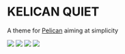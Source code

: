 KELICAN QUIET
================

A theme for [Pelican](https://blog.getpelican.com) aiming at simplicity

![](../assets/images/index-lg.png)
![](../assets/images/article-lg.png)
![](../assets/images/index-sm.png) ![](../assets/images/article-sm.png)
